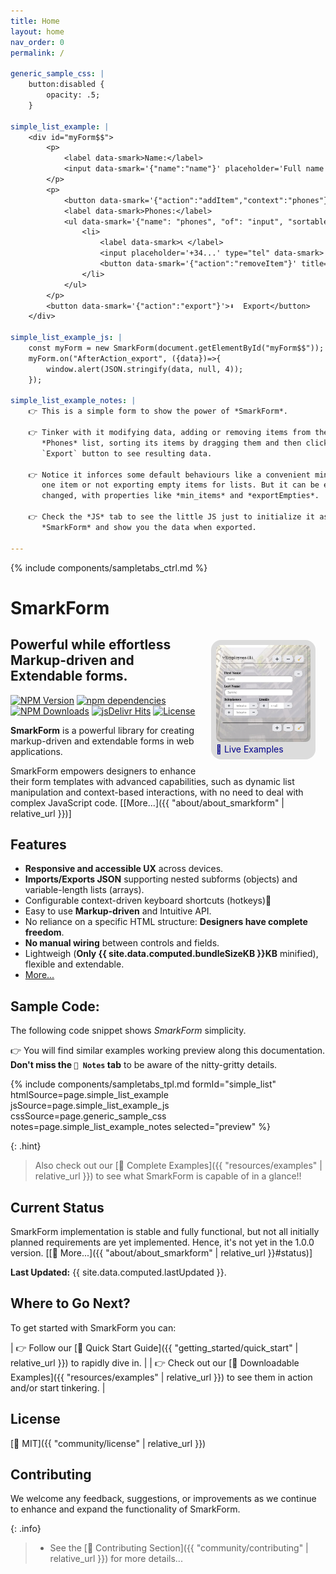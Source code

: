 ```yaml
---
title: Home
layout: home
nav_order: 0
permalink: /

generic_sample_css: |
    button:disabled {
        opacity: .5;
    }

simple_list_example: |
    <div id="myForm$$">
        <p>
            <label data-smark>Name:</label>
            <input data-smark='{"name":"name"}' placeholder='Full name' type="text">
        </p>
        <p>
            <button data-smark='{"action":"addItem","context":"phones"}' title='Add Phone'>➕ </button>
            <label data-smark>Phones:</label>
            <ul data-smark='{"name": "phones", "of": "input", "sortable":true, "max_items":5, "exportEmpties": true}'>
                <li>
                    <label data-smark>📞 </label>
                    <input placeholder='+34...' type="tel" data-smark>
                    <button data-smark='{"action":"removeItem"}' title='Remove Phone'>❌</button>
                </li>
            </ul>
        </p>
        <button data-smark='{"action":"export"}'>⬇️  Export</button>
    </div>

simple_list_example_js: |
    const myForm = new SmarkForm(document.getElementById("myForm$$"));
    myForm.on("AfterAction_export", ({data})=>{
        window.alert(JSON.stringify(data, null, 4));
    });

simple_list_example_notes: |
    👉 This is a simple form to show the power of *SmarkForm*.

    👉 Tinker with it modifying data, adding or removing items from the
       *Phones* list, sorting its items by dragging them and then clicking the
       `Export` button to see resulting data.
    
    👉 Notice it inforces some default behaviours like a convenient minimum of
       one item or not exporting empty items for lists. But it can be easily
       changed, with properties like *min_items* and *exportEmpties*.

    👉 Check the *JS* tab to see the little JS just to initialize it as a
       *SmarkForm* and show you the data when exported.

---
```


{% include components/sampletabs_ctrl.md %}

<style>
.SmarkForm-Hero {
    float:right;
    max-width: 30%;
    margin: 1rem;
    background: gainsboro;
    padding: .5rem;
    border-radius: 1rem;
}
.SmarkForm-Hero img {
    border-radius: .5rem;
}
.SmarkForm-Hero a, a:hover, a:visited, a:active {
    text-decoration: none;
    color: darkblue;
}
.SmarkForm-Hero:hover {
    transform: scale(1.1,1.1) translate(-2.5%, 2.5%);
}
</style>


# SmarkForm

<div class="SmarkForm-Hero">
<a
    href='{{ "resources/examples" | relative_url }}'
    title="Click to see Live Examples..."
>
<img
    src="assets/SmarkForm_hero.png"
    alt=""
><br />
🔗 Live Examples
</a>
</div>


## Powerful while effortless Markup-driven and Extendable forms.

[![NPM Version][npm-image]][npm-url]
[![npm dependencies][dependencies-image]][dependencies-url]
[![NPM Downloads][downloads-image]][downloads-url]
[![jsDelivr Hits][cdnhits-image]][cdnhits-url]
[![License][license-image]][license-url]
<!-- Hilighting fix: []() -->


**SmarkForm** is a powerful library for creating markup-driven and extendable
forms in web applications.

SmarkForm empowers designers to enhance their form templates with advanced
capabilities, such as dynamic list manipulation and context-based interactions,
with no need to deal with complex JavaScript code. \[[More...]({{
    "about/about_smarkform" | relative_url }})\]


## Features

  * **Responsive and accessible UX** across devices.
  * **Imports/Exports JSON** supporting nested subforms (objects) and
    variable-length lists (arrays).
  * Configurable context-driven keyboard shortcuts (hotkeys)
  * Easy to use **Markup-driven** and Intuitive API.
  * No reliance on a specific HTML structure: **Designers have complete freedom**.
  * **No manual wiring** between controls and fields.
  * Lightweigh (**Only {{ site.data.computed.bundleSizeKB }}KB** minified), flexible and extendable.
  * [More...](https://smarkform.bitifet.net/about/features)


## Sample Code:

The following code snippet shows *SmarkForm* simplicity.

👉 You will find similar examples working preview along this documentation.
**Don't miss the `📝 Notes` tab** to be aware of the nitty-gritty details.

{% include components/sampletabs_tpl.md
   formId="simple_list"
   htmlSource=page.simple_list_example
   jsSource=page.simple_list_example_js
   cssSource=page.generic_sample_css
   notes=page.simple_list_example_notes
   selected="preview"
%}

{: .hint}
> Also check out our
> [🔗 Complete Examples]({{ "resources/examples" | relative_url }})
> to see what SmarkForm is capable of in a glance!!


## Current Status

SmarkForm implementation is stable and fully functional, but not all initially
planned requirements are yet implemented. Hence, it's not yet in the 1.0.0
version. \[[🔗 More...]({{ "about/about_smarkform" | relative_url }}#status)\]

**Last Updated:** {{ site.data.computed.lastUpdated }}.


## Where to Go Next?

To get started with SmarkForm you can:


| 👉 Follow our [🔗 Quick Start Guide]({{ "getting_started/quick_start" | relative_url }}) to rapidly dive in. |
| 👉 Check out our [🔗 Downloadable Examples]({{ "resources/examples" | relative_url }}) to see them in action and/or start tinkering. |



## License

[🔗 MIT]({{ "community/license" | relative_url }})


## Contributing

We welcome any feedback, suggestions, or improvements as we continue to enhance
and expand the functionality of SmarkForm.


{: .info}
>   * See the [🔗 Contributing Section]({{ "community/contributing" | relative_url }})
>     for more details...


[npm-image]: https://img.shields.io/npm/v/smarkform.svg
[npm-url]: https://npmjs.org/package/smarkform
[dependencies-image]: https://img.shields.io/badge/dependencies-0-green
[dependencies-url]: https://www.npmjs.com/package/smarkform?activeTab=dependencies
[downloads-image]: https://img.shields.io/npm/dm/smarkform.svg
[downloads-url]: https://npmjs.org/package/smarkform
[cdnhits-image]: https://data.jsdelivr.com/v1/package/npm/smarkform/badge?style=rounded
[cdnhits-url]: https://www.jsdelivr.com/package/npm/smarkform
[license-image]: https://img.shields.io/badge/license-MIT-brightgreen.svg
[license-url]: https://opensource.org/licenses/MIT
